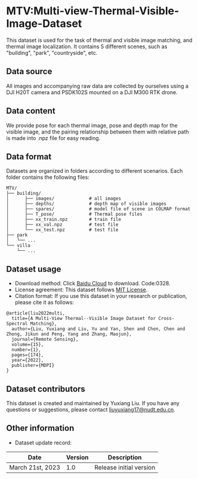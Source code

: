 # MTV:Multi-view-Thermal-Visible-Image-Dataset
This dataset is used for the task of thermal and visible image matching, and thermal image localization. It contains 5 different scenes, such as "building", "park", "countryside", etc.

## Data source

All images and accompanying raw data are collected by ourselves using a DJI H20T camera and PSDK102S mounted on a DJI M300 RTK drone.

## Data content

We provide pose for each thermal image, pose and depth map for the visible image, and the pairing relationship between them with relative path is made into .npz file for easy reading.

## Data format

Datasets are organized in folders according to different scenarios. Each folder contains the following files:

```
MTV/
├── building/
│      ├── images/             # all images
│      ├── depths/             # depth map of visible images
│      ├── spares/             # model file of scene in COLMAP format
│      ├── T_pose/             # Thermal pose files
│      ├── xx_train.npz        # train file
│      ├── xx_val.npz          # test file 
│      └── xx_test.npz         # test file
├── park
│   └── ...
└── villa
    └── ...
```


## Dataset usage

- Download method: Click [Baidu Cloud](https://pan.baidu.com/s/1k_J4N3gZQxzWSkmvmbUxiw) to download. Code:0328.
- License agreement: This dataset follows [MIT License](https://opensource.org/license/mit/).
- Citation format: If you use this dataset in your research or publication, please cite it as follows:
```
@article{liu2022multi,
  title={A Multi-View Thermal--Visible Image Dataset for Cross-Spectral Matching},
  author={Liu, Yuxiang and Liu, Yu and Yan, Shen and Chen, Chen and Zhong, Jikun and Peng, Yang and Zhang, Maojun},
  journal={Remote Sensing},
  volume={15},
  number={1},
  pages={174},
  year={2022},
  publisher={MDPI}
}
```
## Dataset contributors

This dataset is created and maintained by Yuxiang Liu. If you have any questions or suggestions, please contact <liuyuxiang17@nudt.edu.cn>.

## Other information

- Dataset update record:

|Date|Version|Description|
|---|---|---|
|March 21st, 2023|1.0|Release initial version|

